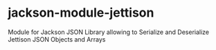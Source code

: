 jackson-module-jettison
=======================

Module for Jackson JSON Library allowing to Serialize and Deserialize Jettison JSON Objects and Arrays